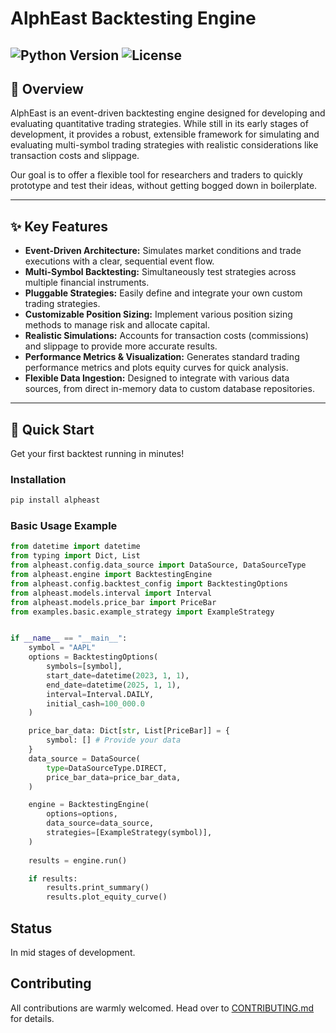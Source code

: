 # AlphEast Backtesting Engine

![Python Version](https://img.shields.io/badge/python-3.8%2B-blue.svg)
![License](https://img.shields.io/badge/license-MIT-green.svg)
---

## 🌟 Overview

AlphEast is an event-driven backtesting engine designed for developing and evaluating quantitative trading strategies. While still in its early stages of development, it provides a robust, extensible framework for simulating and evaluating multi-symbol trading strategies with realistic considerations like transaction costs and slippage.

Our goal is to offer a flexible tool for researchers and traders to quickly prototype and test their ideas, without getting bogged down in boilerplate.

---

## ✨ Key Features

* **Event-Driven Architecture:** Simulates market conditions and trade executions with a clear, sequential event flow.
* **Multi-Symbol Backtesting:** Simultaneously test strategies across multiple financial instruments.
* **Pluggable Strategies:** Easily define and integrate your own custom trading strategies.
* **Customizable Position Sizing:** Implement various position sizing methods to manage risk and allocate capital.
* **Realistic Simulations:** Accounts for transaction costs (commissions) and slippage to provide more accurate results.
* **Performance Metrics & Visualization:** Generates standard trading performance metrics and plots equity curves for quick analysis.
* **Flexible Data Ingestion:** Designed to integrate with various data sources, from direct in-memory data to custom database repositories.

---

## 🚀 Quick Start

Get your first backtest running in minutes!

### Installation

```bash
pip install alpheast
```

### Basic Usage Example

```python
from datetime import datetime
from typing import Dict, List
from alpheast.config.data_source import DataSource, DataSourceType
from alpheast.engine import BacktestingEngine
from alpheast.config.backtest_config import BacktestingOptions
from alpheast.models.interval import Interval
from alpheast.models.price_bar import PriceBar
from examples.basic.example_strategy import ExampleStrategy


if __name__ == "__main__":
    symbol = "AAPL"
    options = BacktestingOptions(
        symbols=[symbol],
        start_date=datetime(2023, 1, 1),
        end_date=datetime(2025, 1, 1),
        interval=Interval.DAILY,
        initial_cash=100_000.0
    )

    price_bar_data: Dict[str, List[PriceBar]] = {
        symbol: [] # Provide your data
    }
    data_source = DataSource(
        type=DataSourceType.DIRECT,
        price_bar_data=price_bar_data,
    )

    engine = BacktestingEngine(
        options=options,
        data_source=data_source,
        strategies=[ExampleStrategy(symbol)],
    )
    
    results = engine.run()

    if results:
        results.print_summary()
        results.plot_equity_curve()
```

## Status
In mid stages of development.

## Contributing
All contributions are warmly welcomed. Head over to [CONTRIBUTING.md](https://github.com/TudorOrban/AlphEast/blob/main/CONTRIBUTING.md) for details.